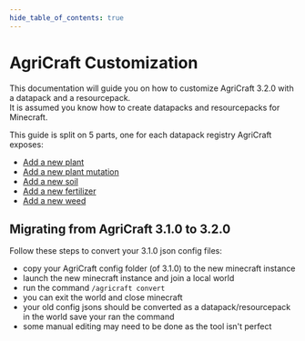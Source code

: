 ```yaml
---
hide_table_of_contents: true
---
```


# AgriCraft Customization

This documentation will guide you on how to customize AgriCraft 3.2.0 with a datapack and a resourcepack.  
It is assumed you know how to create datapacks and resourcepacks for Minecraft.

This guide is split on 5 parts, one for each datapack registry AgriCraft exposes:
- [Add a new plant](./plant.mdx)
- [Add a new plant mutation](./mutation)
- [Add a new soil](./soil)
- [Add a new fertilizer](./fertilizer)
- [Add a new weed](./weed)

## Migrating from AgriCraft 3.1.0 to 3.2.0

[//]: # (TODO: @Ketheroth update this with the use of a custom mod)

Follow these steps to convert your 3.1.0 json config files:

- copy your AgriCraft config folder (of 3.1.0) to the new minecraft instance
- launch the new minecraft instance and join a local world
- run the command `/agricraft convert`
- you can exit the world and close minecraft
- your old config jsons should be converted as a datapack/resourcepack in the world save your ran the command
- some manual editing may need to be done as the tool isn't perfect